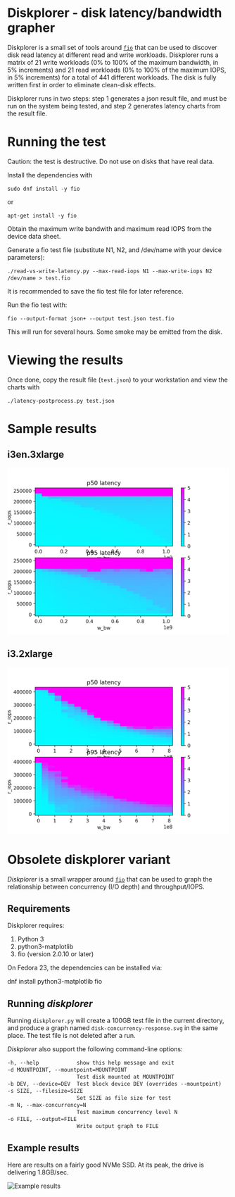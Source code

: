Diskplorer - disk latency/bandwidth grapher
===========================================

Diskplorer is a small set of tools around <code>[fio](https://github.com/axboe/fio)</code> that can be used to discover disk read latency at different read and write workloads. Diskplorer runs a matrix of 21 write workloads (0% to 100% of the maximum bandwidth, in 5% increments) and 21 read workloads (0% to 100% of the maximum IOPS, in 5% increments) for a total of 441 different workloads. The disk is fully written first in order to eliminate clean-disk effects.

Diskplorer runs in two steps: step 1 generates a json result file, and must be run on the system being tested, and step 2 generates latency charts from the result file.


# Running the test

Caution: the test is destructive. Do not use on disks that have real data.

Install the dependencies with

    sudo dnf install -y fio

or

    apt-get install -y fio

Obtain the maximum write bandwith and maximum read IOPS from the device data sheet.

Generate a fio test file (substitute N1, N2, and /dev/name with your device parameters):

    ./read-vs-write-latency.py --max-read-iops N1 --max-write-iops N2 /dev/name > test.fio

It is recommended to save the fio test file for later reference.

Run the fio test with:

    fio --output-format json+ --output test.json test.fio

This will run for several hours. Some smoke may be emitted from the disk.

# Viewing the results

Once done, copy the result file (`test.json`) to your workstation and view the charts with

    ./latency-postprocess.py test.json


# Sample results

## i3en.3xlarge

![i3en.3xlarge chart](latency-matrix-results/i3en.3xlarge.png)

## i3.2xlarge

![i3.2xlarge chart](latency-matrix-results/i3.2xlarge.png)

# Obsolete diskplorer variant

*Diskplorer* is a small wrapper around <code>[fio](https://github.com/axboe/fio)</code>
that can be used to graph the relationship between concurrency (I/O depth) and
throughput/IOPS.

## Requirements

Diskplorer requires:

1. Python 3
2. python3-matplotlib
3. fio (version 2.0.10 or later)

On Fedora 23, the dependencies can be installed via:

 dnf install python3-matplotlib fio

## Running *diskplorer*
 
Running `diskplorer.py` will create a 100GB test file in the current directory,
and produce a graph named `disk-concurrency-response.svg` in the same place.
The test file is not deleted after a run.

*Diskplorer* also support the following command-line options:


    -h, --help            show this help message and exit
    -d MOUNTPOINT, --mountpoint=MOUNTPOINT
                          Test disk mounted at MOUNTPOINT
    -b DEV, --device=DEV  Test block device DEV (overrides --mountpoint)
    -s SIZE, --filesize=SIZE
                          Set SIZE as file size for test
    -m N, --max-concurrency=N
                          Test maximum concurrency level N
    -o FILE, --output=FILE
                          Write output graph to FILE

## Example results

Here are results on a fairly good NVMe SSD.  At its peak, the drive is delivering 1.8GB/sec.

![Example results](example-results/monster.png)

